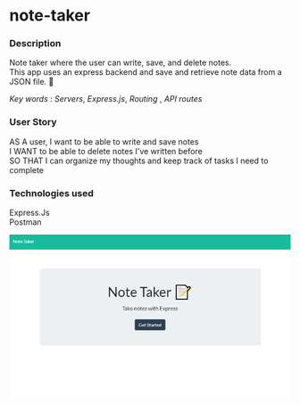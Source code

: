 # note-taker



### Description

Note taker where the user can write, save, and delete notes. <br> This app uses an express backend and save and retrieve note data from a JSON file. :date:

*Key words* : 
*Servers*, *Express.js*, *Routing* , *API routes* 

### User Story

AS A user, I want to be able to write and save notes <br>
I WANT to be able to delete notes I've written before<br> 
SO THAT I can organize my thoughts and keep track of tasks I need to complete<br>


### Technologies used 
Express.Js <br>
Postman

![ notetaker](notetaker.png) <br>


